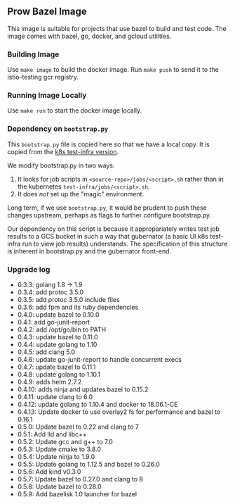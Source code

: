 Prow Bazel Image
----------------

This image is suitable for projects that use bazel to build and test code. The image comes with bazel, go, docker, and gcloud utilities.

### Building Image

Use `make image` to build the docker image. Run `make push` to send it to the istio-testing gcr registry.

### Running Image Locally

Use `make run` to start the docker image locally.

### Dependency on `bootstrap.py`

This `bootstrap.py` file is copied here so that we have a local copy. It is copied from the [k8s test-infra version](https://github.com/kubernetes/test-infra/tree/master/jenkins).

We modify bootstrap.py in two ways:

1. It looks for job scripts in `<source-repo>/jobs/<script>.sh` rather than in the kubernetes `test-infra/jobs/<script>.sh`.
2. It does _not_ set up the "magic" environment.

Long term, if we use `bootstrap.py`, it would be prudent to push these changes upstream, perhaps as flags to further configure bootstrap.py.

Our dependency on this script is because it appropariately writes test job results to a GCS bucket in such a way that gubernator (a basic UI k8s test-infra run to view job results) understands. The specification of this structure is inherent in bootstrap.py and the gubernator front-end.

### Upgrade log

* 0.3.3: golang 1.8 -> 1.9
* 0.3.4: add protoc 3.5.0
* 0.3.5: add protoc 3.5.0 include files
* 0.3.6: add fpm and its ruby dependencies
* 0.4.0: update bazel to 0.10.0
* 0.4.1: add go-junit-report
* 0.4.2: add /opt/go/bin to PATH
* 0.4.3: update bazel to 0.11.0
* 0.4.4: update golang to 1.10
* 0.4.5: add clang 5.0
* 0.4.6: update go-junit-report to handle concurrent execs
* 0.4.7: update bazel to 0.11.1
* 0.4.8: update golang to 1.10.1
* 0.4.9: adds helm 2.7.2
* 0.4.10: adds ninja and updates bazel to 0.15.2
* 0.4.11: update clang to 6.0
* 0.4.12: update golang to 1.10.4 and docker to 18.06.1-CE
* 0.4.13: Update docker to use overlay2 fs for performance and bazel to 0.16.1
* 0.5.0: Update bazel to 0.22 and clang to 7
* 0.5.1: Add lld and libc++
* 0.5.2: Update gcc and g++ to 7.0
* 0.5.3: Update cmake to 3.8.0
* 0.5.4: Update ninja to 1.9.0
* 0.5.5: Update golang to 1.12.5 and bazel to 0.26.0
* 0.5.6: Add kind v0.3.0
* 0.5.7: Update bazel to 0.27.0 and clang to 8
* 0.5.8: Update bazel to 0.28.0
* 0.5.9: Add bazelisk 1.0 launcher for bazel
